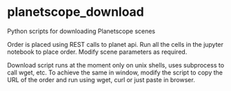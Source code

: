 # planetscope_download
Python scripts for downloading Planetscope scenes

Order is placed using REST calls to planet api.
Run all the cells in the jupyter notebook to place order.
Modify scene parameters as required.

Download script runs at the moment only on unix shells, uses subprocess to call wget, etc.
To achieve the same in window, modify the script to copy the URL of the order and run using wget, curl or just paste in browser.

